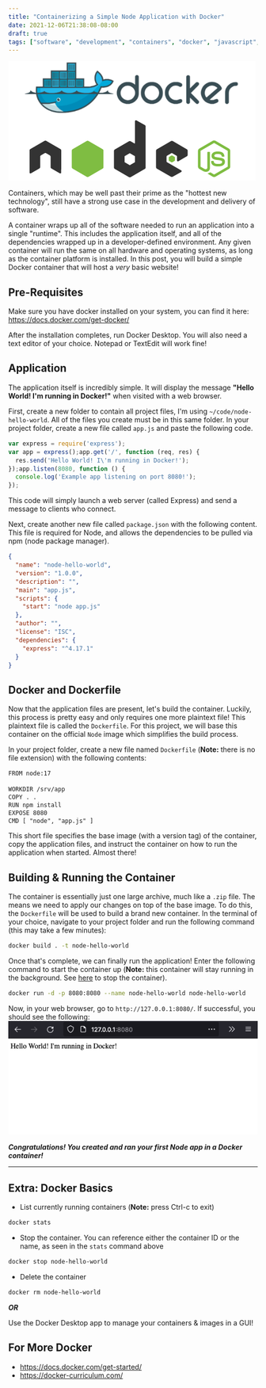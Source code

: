 ```yaml
---
title: "Containerizing a Simple Node Application with Docker"
date: 2021-12-06T21:38:08-08:00
draft: true
tags: ["software", "development", "containers", "docker", "javascript", "node"]
---
```


![Docker and Node Logos](node-docker-logo.png)

Containers, which may be well past their prime as the "hottest new technology", still have a strong use case in the development and delivery of software. 

A container wraps up all of the software needed to run an application into a single "runtime". This includes the application itself, and all of the dependencies wrapped up in a developer-defined environment. Any given container will run the same on all hardware and operating systems, as long as the container platform is installed. In this post, you will build a simple Docker container that will host a *very* basic website!

## Pre-Requisites
Make sure you have docker installed on your system, you can find it here: 
https://docs.docker.com/get-docker/

After the installation completes, run Docker Desktop. You will also need a text editor of your choice. Notepad or TextEdit will work fine!

## Application
The application itself is incredibly simple. It will display the message **"Hello World! I'm running in Docker!"** when visited with a web browser.

First, create a new folder to contain all project files, I'm using `~/code/node-hello-world`. All of the files you create must be in this same folder.
In your project folder, create a new file called `app.js` and paste the following code.
```js
var express = require('express');
var app = express();app.get('/', function (req, res) {
  res.send('Hello World! I\'m running in Docker!');
});app.listen(8080, function () {
  console.log('Example app listening on port 8080!');
});
```
This code will simply launch a web server (called Express) and send a message to clients who connect.

Next, create another new file called `package.json` with the following content. This file is required for Node, and allows the dependencies to be pulled via npm (node package manager).
```json
{
  "name": "node-hello-world",
  "version": "1.0.0",
  "description": "",
  "main": "app.js",
  "scripts": {
    "start": "node app.js"
  },
  "author": "",
  "license": "ISC",
  "dependencies": {
    "express": "^4.17.1"
  }
}
```

## Docker and Dockerfile
Now that the application files are present, let's build the container. Luckily, this process is pretty easy and only requires one more plaintext file! This plaintext file is called the `Dockerfile`. For this project, we will base this container on the official `Node` image which simplifies the build process.

In your project folder, create a new file named `Dockerfile` (**Note:** there is no file extension) with the following contents:
```docker
FROM node:17

WORKDIR /srv/app
COPY . .
RUN npm install
EXPOSE 8080
CMD [ "node", "app.js" ]
```

This short file specifies the base image (with a version tag) of the container, copy the application files, and instruct the container on how to run the application when started. Almost there!

## Building & Running the Container
The container is essentially just one large archive, much like a `.zip` file. The means we need to apply our changes on top of the base image.
To do this, the `Dockerfile` will be used to build a brand new container. In the terminal of your choice, navigate to your project folder and run the following command (this may take a few minutes):
```bash
docker build . -t node-hello-world
```

Once that's complete, we can finally run the application! Enter the following command to start the container up (**Note:** this container will stay running in the background. See [here](#extra-docker-basics) to stop the container).
```bash
docker run -d -p 8080:8080 --name node-hello-world node-hello-world
```

Now, in your web browser, go to `http://127.0.0.1:8080/`. If successful, you should see the following:
![Hello World in browser](app-in-browser.png)


***Congratulations! You created and ran your first Node app in a Docker container!***

---

## Extra: Docker Basics

- List currently running containers (**Note:** press Ctrl-c to exit)
```bash
docker stats
```

- Stop the container. You can reference either the container ID or the name, as seen in the `stats` command above
```bash
docker stop node-hello-world
```
- Delete the container
```bash
docker rm node-hello-world
```

***OR*** 

Use the Docker Desktop app to manage your containers & images in a GUI!

## For More Docker
- https://docs.docker.com/get-started/
- https://docker-curriculum.com/
